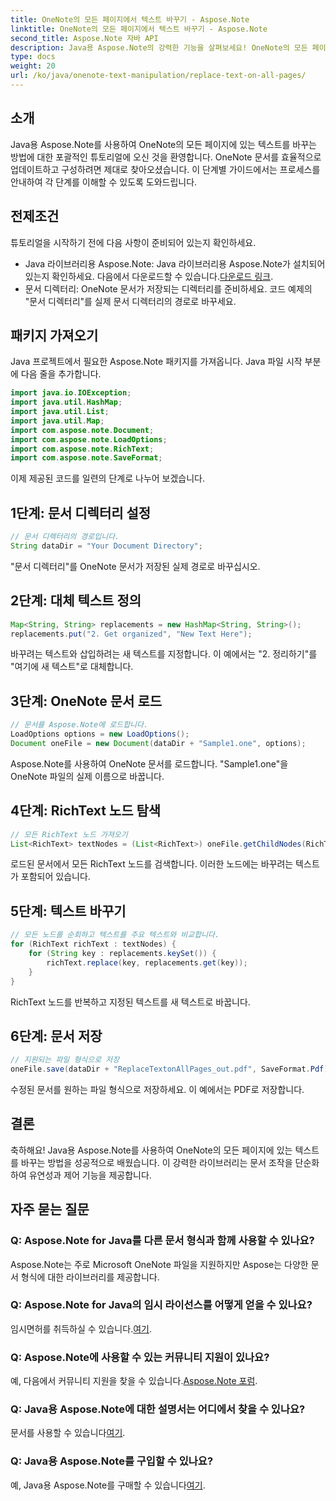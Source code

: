 ```yaml
---
title: OneNote의 모든 페이지에서 텍스트 바꾸기 - Aspose.Note
linktitle: OneNote의 모든 페이지에서 텍스트 바꾸기 - Aspose.Note
second_title: Aspose.Note 자바 API
description: Java용 Aspose.Note의 강력한 기능을 살펴보세요! OneNote의 모든 페이지에서 텍스트를 손쉽게 바꾸는 방법을 알아보세요. 원활한 문서 조작을 위한 단계별 가이드를 따르세요.
type: docs
weight: 20
url: /ko/java/onenote-text-manipulation/replace-text-on-all-pages/
---
```

## 소개
Java용 Aspose.Note를 사용하여 OneNote의 모든 페이지에 있는 텍스트를 바꾸는 방법에 대한 포괄적인 튜토리얼에 오신 것을 환영합니다. OneNote 문서를 효율적으로 업데이트하고 구성하려면 제대로 찾아오셨습니다. 이 단계별 가이드에서는 프로세스를 안내하여 각 단계를 이해할 수 있도록 도와드립니다.
## 전제조건
튜토리얼을 시작하기 전에 다음 사항이 준비되어 있는지 확인하세요.
-  Java 라이브러리용 Aspose.Note: Java 라이브러리용 Aspose.Note가 설치되어 있는지 확인하세요. 다음에서 다운로드할 수 있습니다.[다운로드 링크](https://releases.aspose.com/note/java/).
- 문서 디렉터리: OneNote 문서가 저장되는 디렉터리를 준비하세요. 코드 예제의 "문서 디렉터리"를 실제 문서 디렉터리의 경로로 바꾸세요.
## 패키지 가져오기
Java 프로젝트에서 필요한 Aspose.Note 패키지를 가져옵니다. Java 파일 시작 부분에 다음 줄을 추가합니다.
```java
import java.io.IOException;
import java.util.HashMap;
import java.util.List;
import java.util.Map;
import com.aspose.note.Document;
import com.aspose.note.LoadOptions;
import com.aspose.note.RichText;
import com.aspose.note.SaveFormat;
```
이제 제공된 코드를 일련의 단계로 나누어 보겠습니다.
## 1단계: 문서 디렉터리 설정
```java
// 문서 디렉터리의 경로입니다.
String dataDir = "Your Document Directory";
```
"문서 디렉터리"를 OneNote 문서가 저장된 실제 경로로 바꾸십시오.
## 2단계: 대체 텍스트 정의
```java
Map<String, String> replacements = new HashMap<String, String>();
replacements.put("2. Get organized", "New Text Here");
```
바꾸려는 텍스트와 삽입하려는 새 텍스트를 지정합니다. 이 예에서는 "2. 정리하기"를 "여기에 새 텍스트"로 대체합니다.
## 3단계: OneNote 문서 로드
```java
// 문서를 Aspose.Note에 로드합니다.
LoadOptions options = new LoadOptions();
Document oneFile = new Document(dataDir + "Sample1.one", options);
```
Aspose.Note를 사용하여 OneNote 문서를 로드합니다. "Sample1.one"을 OneNote 파일의 실제 이름으로 바꿉니다.
## 4단계: RichText 노드 탐색
```java
// 모든 RichText 노드 가져오기
List<RichText> textNodes = (List<RichText>) oneFile.getChildNodes(RichText.class);
```
로드된 문서에서 모든 RichText 노드를 검색합니다. 이러한 노드에는 바꾸려는 텍스트가 포함되어 있습니다.
## 5단계: 텍스트 바꾸기
```java
// 모든 노드를 순회하고 텍스트를 주요 텍스트와 비교합니다.
for (RichText richText : textNodes) {
    for (String key : replacements.keySet()) {
        richText.replace(key, replacements.get(key));
    }
}
```
RichText 노드를 반복하고 지정된 텍스트를 새 텍스트로 바꿉니다.
## 6단계: 문서 저장
```java
// 지원되는 파일 형식으로 저장
oneFile.save(dataDir + "ReplaceTextonAllPages_out.pdf", SaveFormat.Pdf);
```
수정된 문서를 원하는 파일 형식으로 저장하세요. 이 예에서는 PDF로 저장합니다.
## 결론
축하해요! Java용 Aspose.Note를 사용하여 OneNote의 모든 페이지에 있는 텍스트를 바꾸는 방법을 성공적으로 배웠습니다. 이 강력한 라이브러리는 문서 조작을 단순화하여 유연성과 제어 기능을 제공합니다.
## 자주 묻는 질문
### Q: Aspose.Note for Java를 다른 문서 형식과 함께 사용할 수 있나요?
Aspose.Note는 주로 Microsoft OneNote 파일을 지원하지만 Aspose는 다양한 문서 형식에 대한 라이브러리를 제공합니다.
### Q: Aspose.Note for Java의 임시 라이선스를 어떻게 얻을 수 있나요?
 임시면허를 취득하실 수 있습니다.[여기](https://purchase.aspose.com/temporary-license/).
### Q: Aspose.Note에 사용할 수 있는 커뮤니티 지원이 있나요?
 예, 다음에서 커뮤니티 지원을 찾을 수 있습니다.[Aspose.Note 포럼](https://forum.aspose.com/c/note/28).
### Q: Java용 Aspose.Note에 대한 설명서는 어디에서 찾을 수 있나요?
 문서를 사용할 수 있습니다[여기](https://reference.aspose.com/note/java/).
### Q: Java용 Aspose.Note를 구입할 수 있나요? 
 예, Java용 Aspose.Note를 구매할 수 있습니다[여기](https://purchase.aspose.com/buy).